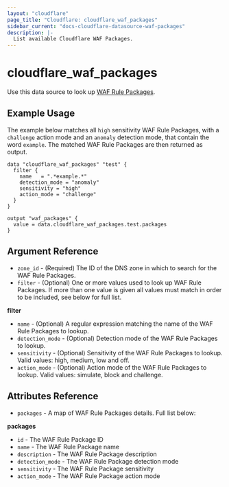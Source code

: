 ```yaml
---
layout: "cloudflare"
page_title: "Cloudflare: cloudflare_waf_packages"
sidebar_current: "docs-cloudflare-datasource-waf-packages"
description: |-
  List available Cloudflare WAF Packages.
---
```


# cloudflare_waf_packages

Use this data source to look up [WAF Rule Packages][1].

## Example Usage

The example below matches all `high` sensitivity WAF Rule Packages, with a `challenge` action mode and an `anomaly` detection mode, that contain the word `example`. The matched WAF Rule Packages are then returned as output.

```hcl
data "cloudflare_waf_packages" "test" {
  filter {
    name   = ".*example.*"
    detection_mode = "anomaly"
    sensitivity = "high"
    action_mode = "challenge"
  }
}

output "waf_packages" {
  value = data.cloudflare_waf_packages.test.packages
}
```

## Argument Reference

- `zone_id` - (Required) The ID of the DNS zone in which to search for the WAF Rule Packages.
- `filter` - (Optional) One or more values used to look up WAF Rule Packages. If more than one value is given all
values must match in order to be included, see below for full list.

**filter**

- `name` - (Optional) A regular expression matching the name of the WAF Rule Packages to lookup.
- `detection_mode` - (Optional) Detection mode of the WAF Rule Packages to lookup.
- `sensitivity` - (Optional) Sensitivity of the WAF Rule Packages to lookup. Valid values: high, medium, low and off.
- `action_mode` - (Optional) Action mode of the WAF Rule Packages to lookup. Valid values: simulate, block and challenge.

## Attributes Reference

- `packages` - A map of WAF Rule Packages details. Full list below:

**packages**

- `id` - The WAF Rule Package ID
- `name` - The WAF Rule Package name
- `description` - The WAF Rule Package description
- `detection_mode` - The WAF Rule Package detection mode
- `sensitivity` - The WAF Rule Package sensitivity
- `action_mode` - The WAF Rule Package action mode

[1]: https://api.cloudflare.com/#waf-rule-packages-properties
